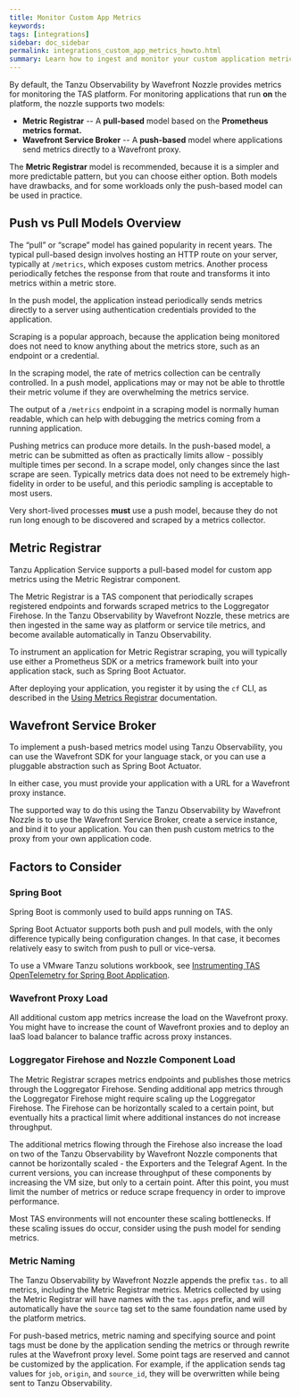 ```yaml
---
title: Monitor Custom App Metrics
keywords:
tags: [integrations]
sidebar: doc_sidebar
permalink: integrations_custom_app_metrics_howto.html
summary: Learn how to ingest and monitor your custom application metrics.
---
```


By default, the Tanzu Observability by Wavefront Nozzle provides metrics for monitoring the TAS platform. For monitoring applications that run **on** the platform, the nozzle supports two models:
  * **Metric Registrar** -- A **pull-based** model based on the **Prometheus metrics format.**
  * **Wavefront Service Broker** -- A **push-based** model where applications send metrics directly to a Wavefront proxy.

The **Metric Registrar** model is recommended, because it is a simpler and more predictable pattern, but you can choose either option.  Both models have drawbacks, and for some workloads only the push-based model can be used in practice.

## Push vs Pull Models Overview

The “pull” or “scrape” model has gained popularity in recent years. The typical pull-based design involves hosting an HTTP route on your server, typically at `/metrics`, which exposes custom metrics. Another process periodically fetches the response from that route and transforms it into metrics within a metric store.

In the push model, the application instead periodically sends metrics directly to a server using authentication credentials provided to the application.

Scraping is a popular approach, because the application being monitored does not need to know anything about the metrics store, such as an endpoint or a credential.

In the scraping model, the rate of metrics collection can be centrally controlled. In a push model, applications may or may not be able to throttle their metric volume if they are overwhelming the metrics service.

The output of a `/metrics` endpoint in a scraping model is normally human readable, which can help with debugging the metrics coming from a running application.

Pushing metrics can produce more details. In the push-based model, a metric can be submitted as often as practically limits allow - possibly multiple times per second. In a scrape model, only changes since the last scrape are seen. Typically metrics data does not need to be extremely high-fidelity in order to be useful, and this periodic sampling is acceptable to most users.

Very short-lived processes **must** use a push model, because they do not run long enough to be discovered and scraped by a metrics collector.

## Metric Registrar

Tanzu Application Service supports a pull-based model for custom app metrics using the Metric Registrar component.

The Metric Registrar is a TAS component that periodically scrapes registered endpoints and forwards scraped metrics to the Loggregator Firehose. In the Tanzu Observability by Wavefront Nozzle, these metrics are then ingested in the same way as platform or service tile metrics, and become available automatically in Tanzu Observability.

To instrument an application for Metric Registrar scraping, you will typically use either a Prometheus SDK or a metrics framework built into your application stack, such as Spring Boot Actuator.

After deploying your application, you register it by using the `cf` CLI, as described in the [Using Metrics Registrar](https://docs.pivotal.io/application-service/metric-registrar/using.html) documentation. 

## Wavefront Service Broker

To implement a push-based metrics model using Tanzu Observability, you can use the Wavefront SDK for your language stack, or you can use a pluggable abstraction such as Spring Boot Actuator.

In either case, you must provide your application with a URL for a Wavefront proxy instance.

The supported way to do this using the Tanzu Observability by Wavefront Nozzle is to use the Wavefront Service Broker, create a service instance, and bind it to your application. You can then push custom metrics to the proxy from your own application code.

## Factors to Consider

### Spring Boot

Spring Boot is commonly used to build apps running on TAS.

Spring Boot Actuator supports both push and pull models, with the only difference typically being configuration changes. In that case, it becomes relatively easy to switch from push to pull or vice-versa.

To use a VMware Tanzu solutions workbook, see [Instrumenting TAS OpenTelemetry for Spring Boot Application](https://docs.vmware.com/en/VMware-Tanzu-Reference-Architecture/services/tanzu-solutions-workbooks/solution-workbooks-TAS-OpenTelemetry-SpringBoot-TO.html).

### Wavefront Proxy Load

All additional custom app metrics increase the load on the Wavefront proxy. You might have to increase the count of Wavefront proxies and to deploy an IaaS load balancer to balance traffic across proxy instances.

### Loggregator Firehose and Nozzle Component Load

The Metric Registrar scrapes metrics endpoints and publishes those metrics through the Loggregator Firehose. Sending additional app metrics through the Loggregator Firehose might require scaling up the Loggregator Firehose. The Firehose can be horizontally scaled to a certain point, but eventually hits a practical limit where additional instances do not increase throughput.

The additional metrics flowing through the Firehose also increase the load on two of the Tanzu Observability by Wavefront Nozzle components that cannot be horizontally scaled - the Exporters and the Telegraf Agent. In the current versions, you can increase throughput of these components by increasing the VM size, but only to a certain point. After this point, you must limit the number of metrics or reduce scrape frequency in order to improve performance.

Most TAS environments will not encounter these scaling bottlenecks. If these scaling issues do occur, consider using the push model for sending metrics.

### Metric Naming

The Tanzu Observability by Wavefront Nozzle appends the prefix `tas.` to all metrics, including the Metric Registrar metrics. Metrics collected by using the Metric Registrar will have names with the `tas.apps` prefix, and will automatically have the `source` tag set to the same foundation name used by the platform metrics.

For push-based metrics, metric naming and specifying source and point tags must be done by the application sending the metrics or through rewrite rules at the Wavefront proxy level. Some point tags are reserved and cannot be customized by the application. For example, if the application sends tag values for `job`, `origin`, and `source_id`, they will be overwritten while being sent to Tanzu Observability.
